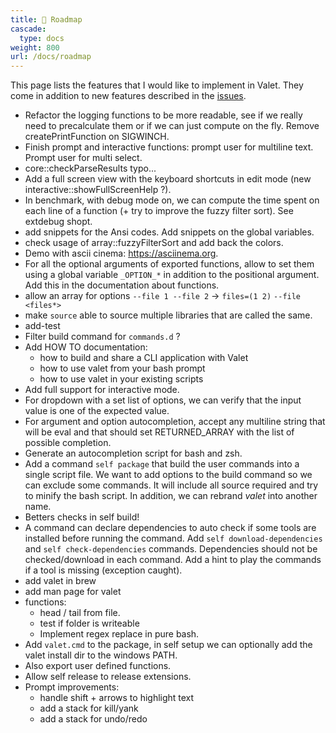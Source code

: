 ```yaml
---
title: 🔭 Roadmap
cascade:
  type: docs
weight: 800
url: /docs/roadmap
---
```


This page lists the features that I would like to implement in Valet. They come in addition to new features described in the [issues][valet-issues].

- Refactor the logging functions to be more readable, see if we really need to precalculate them or if we can just compute on the fly. Remove createPrintFunction on SIGWINCH.
- Finish prompt and interactive functions: prompt user for multiline text. Prompt user for multi select.
- core::checkParseResults typo...
- Add a full screen view with the keyboard shortcuts in edit mode (new interactive::showFullScreenHelp ?).
- In benchmark, with debug mode on, we can compute the time spent on each line of a function (+ try to improve the fuzzy filter sort). See extdebug shopt.
- add snippets for the Ansi codes. Add snippets on the global variables.
- check usage of array::fuzzyFilterSort and add back the colors.
- Demo with ascii cinema: https://asciinema.org.
- For all the optional arguments of exported functions, allow to set them using a global variable `_OPTION_*` in addition to the positional argument. Add this in the documentation about functions.
- allow an array for options `--file 1 --file 2` -> `files=(1 2)` `--file <files*>`
- make `source` able to source multiple libraries that are called the same.
- add-test
- Filter build command for `commands.d` ?
- Add HOW TO documentation:
  - how to build and share a CLI application with Valet
  - how to use valet from your bash prompt
  - how to use valet in your existing scripts
- Add full support for interactive mode.
- For dropdown with a set list of options, we can verify that the input value is one of the expected value.
- For argument and option autocompletion, accept any multiline string that will be eval and that should set RETURNED_ARRAY with the list of possible completion.
- Generate an autocompletion script for bash and zsh.
- Add a command `self package` that build the user commands into a single script file. We want to add options to the build command so we can exclude some commands. It will include all source required and try to minify the bash script. In addition, we can rebrand *valet* into another name.
- Betters checks in self build!
- A command can declare dependencies to auto check if some tools are installed before running the command. Add `self download-dependencies` and `self check-dependencies` commands. Dependencies should not be checked/download in each command. Add a hint to play the commands if a tool is missing (exception caught).
- add valet in brew
- add man page for valet
- functions:
  - head / tail from file.
  - test if folder is writeable
  - Implement regex replace in pure bash.
- Add `valet.cmd` to the package, in self setup we can optionally add the valet install dir to the windows PATH.
- Also export user defined functions.
- Allow self release to release extensions.
- Prompt improvements:
  - handle shift + arrows to highlight text
  - add a stack for kill/yank
  - add a stack for undo/redo

[valet-issues]: https://github.com/jcaillon/valet/issues
